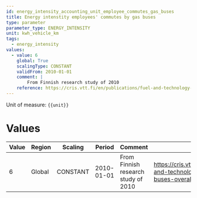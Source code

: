 ```yaml
---
id: energy_intensity_accounting_unit_employee_commutes_gas_buses
title: Energy intenstity employees' commutes by gas buses
type: parameter
parameter_type: ENERGY_INTENSITY
unit: kwh_vehicle_km
tags:
  - energy_intensity
values:
  - value: 6
    global: True
    scalingType: CONSTANT
    validFrom: 2010-01-01
    comment: |
        From Finnish research study of 2010
    reference: https://cris.vtt.fi/en/publications/fuel-and-technology-alternatives-for-buses-overall-energy-efficie
---
```



Unit of measure: `{{unit}}`


# Values


| Value | Region | Scaling | Period | Comment | Reference |
|-------|--------|---------|--------|---------|-----------|
| 6 | Global | CONSTANT | 2010-01-01 | From Finnish research study of 2010 | https://cris.vtt.fi/en/publications/fuel-and-technology-alternatives-for-buses-overall-energy-efficie |


